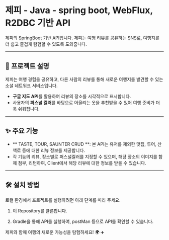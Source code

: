 # 제피 - Java - spring boot, WebFlux, R2DBC 기반 API

제피의 SpringBoot 기반 API입니다. 제피는 여행 리뷰를 공유하는 SNS로, 여행지를 더 쉽고 즐겁게 탐험할 수 있도록 도와줍니다.  

---

## 📖 프로젝트 설명

제피는 여행 경험을 공유하고, 다른 사람의 리뷰를 통해 새로운 여행지를 발견할 수 있는 소셜 네트워크 서비스입니다.  
- **구글 지도 API**를 활용하여 리뷰의 장소를 시각적으로 표시합니다.  
- 사용자의 **퍼스널 컬러**를 바탕으로 어울리는 옷을 추천받을 수 있어 여행 준비가 더욱 쉬워집니다.  

---

## ✨ 주요 기능

- ** TASTE, TOUR, SAUNTER CRUD **: 본 API는 유저를 제외한 맛집, 투어, 산책로 등에 대한 리뷰 정보를 제공합니다.
- 각 기능의 리뷰, 장소별로 퍼스널컬러를 지정할 수 있으며, 해당 장소의 이미지를 함께 첨부, 리턴하여, Client에서 해당 리뷰에 대한 정보를 받을 수 있습니다.

---

## 🛠️ 설치 방법

로컬 환경에서 프로젝트를 실행하려면 아래 단계를 따라 주세요.

1. 이 Repository를 클론합니다.

2. Gradle을 통해 API를 실행하여, postMan 등으로 API를 확인할 수 있습니다.


제피와 함께 여행의 새로운 가능성을 탐험하세요! 🌍 ✈️
